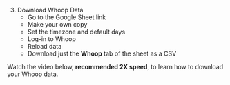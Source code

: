 3. Download Whoop Data
    - Go to the Google Sheet link
    - Make your own copy
    - Set the timezone and default days
    - Log-in to Whoop
    - Reload data
    - Download just the **Whoop** tab of the sheet as a CSV
    
Watch the video below, **recommended 2X speed**, to learn how to download your Whoop data.
